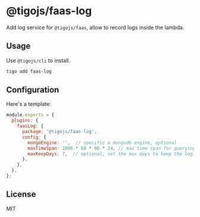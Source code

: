 # @tigojs/faas-log

Add log service for `@tigojs/faas`, allow to record logs inside the lambda.

## Usage

Use `@tigojs/cli` to install.

```bash
tigo add faas-log
```

## Configuration

Here's a template:

```js
module.exports = {
  plugins: {
    faasLog: {
      package: '@tigojs/faas-log',
      config: {
        mongoEngine: '',  // specific a mongodb engine, optional
        maxTimeSpan: 1000 * 60 * 60 * 24, // max time span for querying logs, default 1 day
        maxKeepDays: 7,  // optional, set the max days to keep the log
      },
    },
  },
};
```

## License

MIT
